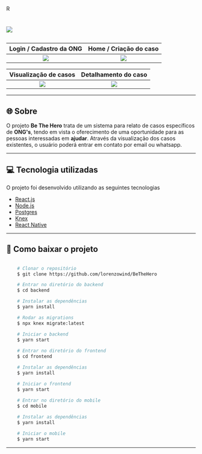 R<h1>
    <img src="https://ik.imagekit.io/7lakfowkdj/readme_bethehero_PpQwStpmf.png">
</h1>

Login / Cadastro da ONG     |  Home / Criação do caso
:-------------------------:|:-------------------------:
![](https://ik.imagekit.io/7lakfowkdj/colagem1_okRaesyCH.png)  |  ![](https://ik.imagekit.io/7lakfowkdj/colagem2_uj_PYAn_N.png)

Visualização de casos     |  Detalhamento do caso
:-------------------------:|:-------------------------:
![](https://ik.imagekit.io/7lakfowkdj/colagem3_iYLs7kH0O.jpg)  |  ![](https://ik.imagekit.io/7lakfowkdj/colagem4_OSy-1FSsE.jpg)

---

## 🌐 Sobre

O projeto **Be The Hero** trata de um sistema para relato de casos específicos de **ONG's**, tendo em vista o oferecimento de uma oportunidade para as pessoas interessadas em **ajudar**. Através da visualização dos casos existentes, o usuário poderá entrar em contato por email ou whatsapp.

---

## 💻 Tecnologia utilizadas

O projeto foi desenvolvido utilizando as seguintes tecnologias

- [React.js](https://reactjs.org/)
- [Node.js](https://nodejs.org/en/)
- [Postgres](https://www.postgresql.org/)
- [Knex](http://knexjs.org/)
- [React Native](https://reactnative.dev/)

---

## 📁 Como baixar o projeto

```bash

    # Clonar o repositório
    $ git clone https://github.com/lorenzowind/BeTheHero

    # Entrar no diretório do backend
    $ cd backend

    # Instalar as dependências
    $ yarn install

    # Rodar as migrations
    $ npx knex migrate:latest

    # Iniciar o backend
    $ yarn start
    
    # Entrar no diretório do frontend
    $ cd frontend

    # Instalar as dependências
    $ yarn install

    # Iniciar o frontend
    $ yarn start
    
    # Entrar no diretório do mobile
    $ cd mobile

    # Instalar as dependências
    $ yarn install

    # Iniciar o mobile
    $ yarn start

```

---